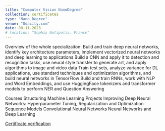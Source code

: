 ```yaml
---
title: "Computer Vision NanoDegree"
collection: certificates
type: "Nano Degree"
venue: "Udacity.com"
date: 08-11-2023
# location: "Sophia Antipolis, France"
---
```

Overview of the whole specializaiton:
Build and train deep neural networks, identify key architecture parameters, implement vectorized neural networks and deep learning to applications
Build a CNN and apply it to detection and recognition tasks, use neural style transfer to generate art, and apply algorithms to image and video data
Train test sets, analyze variance for DL applications, use standard techniques and optimization algorithms, and build neural networks in TensorFlow
Build and train RNNs, work with NLP and Word Embeddings, and use HuggingFace tokenizers and transformer models to perform NER and Question Answering

Courses
Structuring Machine Learning Projects
Improving Deep Neural Networks: Hyperparameter Tuning, Regularization and Optimization
Sequence Models
Convolutional Neural Networks
Neural Networks and Deep Learning


[Certificate verification](https://coursera.org/share/12a50c08f7c1c784c1b9d1f31bd1bec8)